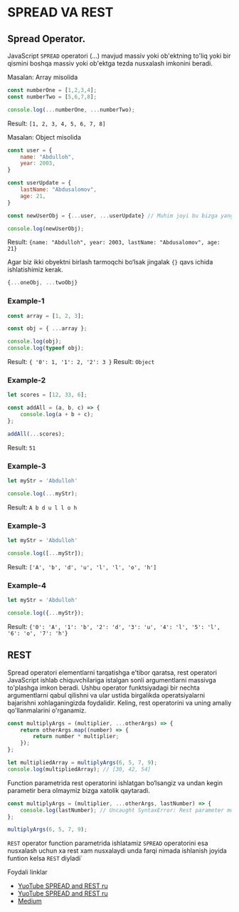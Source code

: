 # SPREAD VA REST

## Spread Operator.

JavaScript `SPREAD` operatori (...) mavjud massiv yoki ob'ektning to'liq yoki bir qismini boshqa massiv yoki ob'ektga tezda nusxalash imkonini beradi.

Masalan: Array misolida

```javascript
const numberOne = [1,2,3,4];
const numberTwo = [5,6,7,8];

console.log(...numberOne, ...numberTwo);
```

Result: `[1, 2, 3, 4, 5, 6, 7, 8]`


Masalan: Object misolida

```javascript
const user = {
    name: "Abdulloh",
    year: 2003,
}

const userUpdate = {
    lastName: "Abdusalomov",
    age: 21,
}

const newUserObj = {...user, ...userUpdate} // Muhim joyi bu bizga yangi obyekt qaytaradi

console.log(newUserObj);
```

Result: `{name: "Abdulloh", year: 2003, lastName: "Abdusalomov", age: 21}`

Agar biz ikki obyektni birlash tarmoqchi bo‘lsak jingalak `{}` qavs ichida ishlatishimiz kerak.

```javascript
{...oneObj, ...twoObj}
```


### Example-1


```javascript
const array = [1, 2, 3];

const obj = { ...array };

console.log(obj);
console.log(typeof obj);
```

Result: `{ '0': 1, '1': 2, '2': 3 }`
Result: `Object`


### Example-2


```javascript
let scores = [12, 33, 6];

const addAll = (a, b, c) => {
    console.log(a + b + c);
};

addAll(...scores);
```

Result: `51`


### Example-3


```javascript
let myStr = 'Abdulloh'

console.log(...myStr);
```

Result: `A b d u l l o h`


### Example-3


```javascript
let myStr = 'Abdulloh'

console.log([...myStr]);
```

Result: `['A', 'b', 'd', 'u', 'l', 'l', 'o', 'h']`


### Example-4


```javascript
let myStr = 'Abdulloh'

console.log({...myStr});
```

Result: `{'0': 'A', '1': 'b', '2': 'd', '3': 'u', '4': 'l', '5': 'l', '6': 'o', '7': 'h'}`


## REST

Spread operatori elementlarni tarqatishga e'tibor qaratsa, rest operatori JavaScript ishlab chiquvchilariga istalgan sonli argumentlarni massivga to'plashga imkon beradi. Ushbu operator funktsiyadagi bir nechta argumentlarni qabul qilishni va ular ustida birgalikda operatsiyalarni bajarishni xohlaganingizda foydalidir. Keling, rest operatorini va uning amaliy qo'llanmalarini o'rganamiz.

```javascript
const multiplyArgs = (multiplier, ...otherArgs) => {
    return otherArgs.map((number) => {
        return number * multiplier;
    });
};

let multipliedArray = multiplyArgs(6, 5, 7, 9);
console.log(multipliedArray); // [30, 42, 54]
```

Function parametrida rest operatorini ishlatgan bo‘lsangiz va undan kegin parametir bera olmaymiz bizga xatolik qaytaradi.

```javascript
const multiplyArgs = (multiplier, ...otherArgs, lastNumber) => {
    console.log(lastNumber); // Uncaught SyntaxError: Rest parameter must be last formal parameter
};

multiplyArgs(6, 5, 7, 9);
```

`REST` operator function parametrida ishlatamiz `SPREAD` operatorini esa nusxalash uchun
xa rest xam nusxalaydi unda farqi nimada ishlanish joyida funtion kelsa `REST` diyladi`

Foydali linklar 

 - [YuoTube SPREAD and REST ru](https://www.youtube.com/watch?v=SGeQ-U0G7dE&t=909s)
 - [YuoTube SPREAD and REST ru](https://www.youtube.com/watch?v=HkQ--STLf2Q&t=613s)
 - [Medium](https://cleverzone.medium.com/demystifying-javascript-spread-operat-71924c888a8)
 